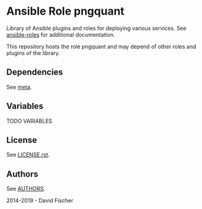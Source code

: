 # Ansible Role pngquant

Library of Ansible plugins and roles for deploying various services.
See [ansible-roles](https://github.com/davidfischer-ch/ansible-roles) for additional documentation.

This repository hosts the role pngquant and may depend of other roles and plugins of the library.

## Dependencies

See [meta](meta/main.yml).

## Variables

TODO VARIABLES

## License

See [LICENSE.rst](LICENSE.rst).

## Authors

See [AUTHORS](AUTHORS).

2014-2019 - David Fischer
